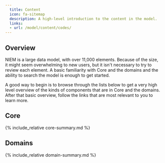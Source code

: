 ```yaml
---
  title: Content
  icon: fa-sitemap
  description: A high-level introduction to the content in the model.
  links:
  - url: /model/content/codes/
---
```


## Overview

NIEM is a large data model, with over 11,000 elements.  Because of the size, it might seem overwhelming to new users, but it isn't necessary to try to review each element.  A basic familiarity with Core and the domains and the ability to search the model is enough to get started.

A good way to begin is to browse through the lists below to get a very high level overview   of the kinds of components that are in Core and the domains.  After that basic overview, follow the links that are most relevant to you to learn more.

## Core

{% include_relative core-summary.md %}

## Domains

{% include_relative domain-summary.md %}
